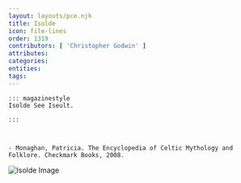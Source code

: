 ```yaml
---
layout: layouts/pce.njk
title: Isolde
icon: file-lines
order: 1319
contributors: [ 'Christopher Godwin' ]
attributes:
categories:
entities:
tags:
---
```

``` tab [group1:Info]
::: magazinestyle
Isolde See Iseult.

:::
```
``` tab [group1:Attributes]
```
``` tab [group1:Entities]
```
``` tab [group1:Sources]
- Monaghan, Patricia. The Encyclopedia of Celtic Mythology and Folklore. Checkmark Books, 2008.
```
![Isolde Image](['https://upload.wikimedia.org/wikipedia/commons/2/2a/Gaston_Brussiere23.jpg'])
